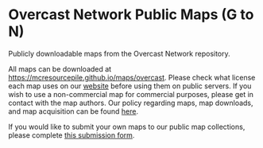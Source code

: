 # Overcast Network Public Maps (G to N)

Publicly downloadable maps from the Overcast Network repository.

All maps can be downloaded at https://mcresourcepile.github.io/maps/overcast. Please check what license each map uses on our [website](https://mcresourcepile.github.io/maps/overcast) before using them on public servers. If you wish to use a non-commercial map for commercial purposes, please get in contact with the map authors. Our policy regarding maps, map downloads, and map acquisition can be found [here](https://mcresourcepile.github.io/policies/maps).

If you would like to submit your own maps to our public map collections, please complete [this submission form](https://mcresourcepile.github.io/forms/maps).
